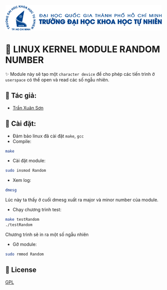 [![HCMUS](https://raw.githubusercontent.com/txuanson/linux_rand_module/main/logo.png)](https://www.hcmus.edu.vn/)
# :penguin: LINUX KERNEL MODULE RANDOM NUMBER
:sparkles: Module này sẽ tạo một `character device` để cho phép các tiến trình ở `userspace` có thể open và read các số ngẫu nhiên.
## :eyes: Tác giả:
- [Trần Xuân Sơn](https://github.com/txuanson)
## :wrench: Cài đặt:
- Đảm bảo linux đã cài đặt `make`, `gcc`
- Compile:
```sh
make
```
- Cài đặt module:
```sh
sudo insmod Random
```
- Xem log:
```sh
dmesg
```
Lúc này ta thấy ở cuối dmesg xuất ra major và minor number của module.
- Chạy chương trình test:
```sh
make testRandom
./testRandom
```
Chương trình sẽ in ra một số ngẫu nhiên
- Gỡ module:
```sh
sudo rmmod Random
```
## :hammer: License
[GPL](https://choosealicense.com/licenses/gpl-3.0/)
